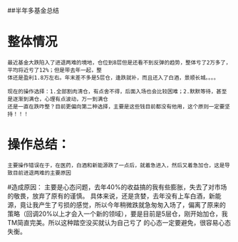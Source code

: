 ##半年多基金总结
  # 整体情况
    最近基金大跌陷入了进退两难的境地，仓位到8层但是还看不到反弹的趋势，整体亏了2万多了，平均将近亏了12%；但是带去年一起，整
    体还是盈利1.8万左右。年末差不多是5层仓，逢跌就补，而且还入了白酒，景顺长城。。。。
    
    现在的操作选择：1.全部割肉清仓，有点舍不得，后面入场也会比较困难；2.默默等待，甚至是逐渐到满仓，心理有点波动，万一到满仓
    还是一直在跌咋整？目前更偏向第二种选择，主要是这些钱目前都没有他用，这个原则一定要坚持！！！
   
  # 操作总结：
    主要操作错误在于，在医药，白酒和新能源跌了一点后，就着急进入，然后又着急加仓，这是导致目前进退两难的主要原因
  #造成原因：
       主要是心态问题，去年40%的收益搞的我有些膨胀，失去了对市场的敬畏，放弃了原有的谨慎。
       具体来说，还是贪婪，去年没有上车白酒，新能源，竟让我产生了亏损的感觉，所以今年稍微跌就急匆匆入场了，偏离了原来的
       策略（回调20%以上才会入一个新的领域），要是目前是5层仓，刚开始加仓，我TM简直完美。所以这种踏空没买就认为自己亏了
       的心态一定要避免，很容易心态失衡。
       
        